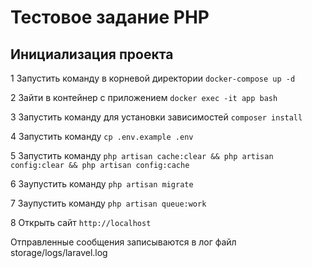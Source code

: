 # Тестовое задание PHP

## Инициализация проекта

1 Запустить команду в корневой директории `docker-compose up -d`

2 Зайти в контейнер с приложением `docker exec -it app bash`

3 Запустить команду для установки зависимостей `composer install`

4 Запустить команду `cp .env.example .env`

5 Запустить команду `php artisan cache:clear && php artisan config:clear && php artisan config:cache`

6 Заупустить команду `php artisan migrate`

7 Заупустить команду `php artisan queue:work`

8 Открыть сайт `http://localhost`

Отправленные сообщения записываются в лог файл storage/logs/laravel.log
